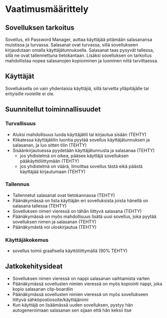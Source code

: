 # Vaatimusmäärittely

## Sovelluksen tarkoitus

Sovellus, eli Password Manager, auttaa käyttäjää pitämään salasanansa muistissa ja turvassa. Salasanat ovat turvassa, sillä sovellukseen kirjaudutaan omalla käyttäjätunnuksella. Salasanat taas pysyvät tallessa, sillä ne ovat tallennettuna tietokantaan. Lisäksi sovelluksen on tarkoitus mahdollistaa nopea salasanojen kopioiminen ja luominen niitä tarvittaessa.

## Käyttäjät

Sovelluksella on vain yhdenlaisia käyttäjiä, sillä tarvetta ylläpitäjälle tai erityisille rooleille ei ole. 

## Suunnitellut toiminnallisuudet

### Turvallisuus

- Aluksi mahdollisuus luoda käyttäjätili tai kirjautua sisään (TEHTY)
- Klikatessa käyttäjätilin luontia pyytää sovellus käyttäjätunnuksen ja salasanan, ja luo sitten tilin (TEHTY)
- Sisäänkirjautuessa pyydetään käyttäjätunnusta ja salasanaa (TEHTY)
  - jos yhdistelmä on oikea, pääsee käyttäjä sovelluksen pääkäyttöliittymään (TEHTY)
  - jos yhdistelmä on väärä, ilmoittaa sovellus tästä eikä päästä käyttäjää kirjautumaan (TEHTY)

### Tallennus

- Tallennetut salasanat ovat tietokannassa (TEHTY)
- Päänäkymässä on lista käyttäjän eri sovelluksista joista hänellä on salasana tallessa (TEHTY)
- Sovelluksen nimen vieressä on tähän liittyvä salasana (TEHTY)
- Päänäkymässä on myös mahdollisuus lisätä uusi sovellus, joka pyytää sovelluksen nimen ja salasanan (TEHTY)
- Päänäkymästä voi uloskirjautua (TEHTY)

### Käyttäjäkokemus

- sovellus toimii graafisella käyttöliittymällä (90% TEHTY)

## Jatkokehitysideat

- Sovelluksen nimen vieressä on nappi salasanan vaihtamista varten
- Päänäkymässä sovellusten nimien vieressä on myös kopiointi nappi, joka kopio salasanan clip-boardiin
- Päänäkymässä sovellusten nimien vieressä on myös sovellukseen liittyvä sähköpostiosoite/käyttäjänimi
- Kun käyttäjä on lisäämässä uuden sovelluksen, pystyy hän autogeneroimaan salasanan sen sijaan että hän keksii itse